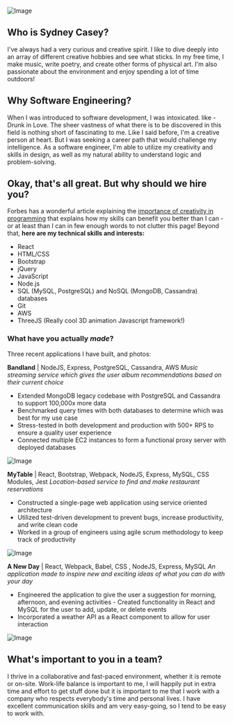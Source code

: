 ![Image](https://scontent-ort2-1.xx.fbcdn.net/v/t1.0-9/49608064_2264251306927495_3585183848226357248_n.jpg?_nc_cat=109&_nc_oc=AQlHteCR0kk8YVXtqAFbB2J5ppGvhaCZemB6OA3RAHA6msgt2gcGvkeaFWxbXPfZ1n4&_nc_ht=scontent-ort2-1.xx&oh=01e63dd7dff791d25c74b8f5614245f0&oe=5DCC7DA8)

## Who is Sydney Casey?

I've always had a very curious and creative spirit. I like to dive deeply into an array of different creative hobbies and see what sticks. In my free time, I make music, write poetry, and create other forms of physical art. I'm also passionate about the environment and enjoy spending a lot of time outdoors!

## Why Software Engineering?

When I was introduced to software development, I was intoxicated. like - Drunk in Love. The sheer vastness of what there is to be discovered in this field is nothing short of fascinating to me. Like I said before, I'm a creative person at heart. But I was seeking a career path that would challenge my intelligence. As a software engineer, I'm able to utilize my creativity and skills in design, as well as my natural ability to understand logic and problem-solving. 


## Okay, that's all great. But why should we hire you?

Forbes has a wonderful article explaining the [importance of creativity in programming](https://www.forbes.com/sites/christianowens/2019/02/14/move-over-actors-and-artists-software-developers-are-true-creative-heroes/#63af45357127) that explains how my skills can benefit you better than I can - or at least than I can in few enough words to not clutter this page! Beyond that, **here are my technical skills and interests:** 
- React
- HTML/CSS
- Bootstrap
- jQuery
- JavaScript
- Node.js
- SQL (MySQL, PostgreSQL) and NoSQL (MongoDB, Cassandra) databases
- Git
- AWS
- ThreeJS (Really cool 3D animation Javascript framework!)

### What have you actually _made_?

Three recent applications I have built, and photos:

**Bandland** | NodeJS, Express, PostgreSQL, Cassandra, AWS
_Music streaming service which gives the user album recommendations based on their current choice_
- Extended MongoDB legacy codebase with PostgreSQL and Cassandra to support 100,000x more data 
- Benchmarked query times with both databases to determine which was best for my use case
- Stress-tested in both development and production with 500+ RPS to ensure a quality user experience 
- Connected multiple EC2 instances to form a functional proxy server with deployed databases

![Image](https://ibb.co/yhqF0wq)

**MyTable** | React, Bootstrap, Webpack, NodeJS, Express, MySQL, CSS Modules, Jest 
_Location-based service to find and make restaurant reservations_
- Constructed a single-page web application using service oriented architecture
- Utilized test-driven development to prevent bugs, increase productivity, and write clean code
- Worked in a group of engineers using agile scrum methodology to keep track of productivity

![Image](https://ibb.co/mRkb20D)

**A New Day** | React, Webpack, Babel, CSS , NodeJS, Express, MySQL
_An application made to inspire new and exciting ideas of what you can do with your day_
- Engineered the application to give the user a suggestion for morning, afternoon, and evening activities - Created functionality in React and MySQL for the user to add, update, or delete events
- Incorporated a weather API as a React component to allow for user interaction

![Image](https://ibb.co/wyMpGKm)

## What's important to you in a team?

I thrive in a collaborative and fast-paced environment, whether it is remote or on-site. Work-life balance is important to me, I will happily put in extra time and effort to get stuff done but it is important to me that I work with a company who respects everybody's time and personal lives. I have excellent communication skills and am very easy-going, so I tend to be easy to work with.
